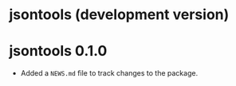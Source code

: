 # jsontools (development version)

# jsontools 0.1.0

* Added a `NEWS.md` file to track changes to the package.
